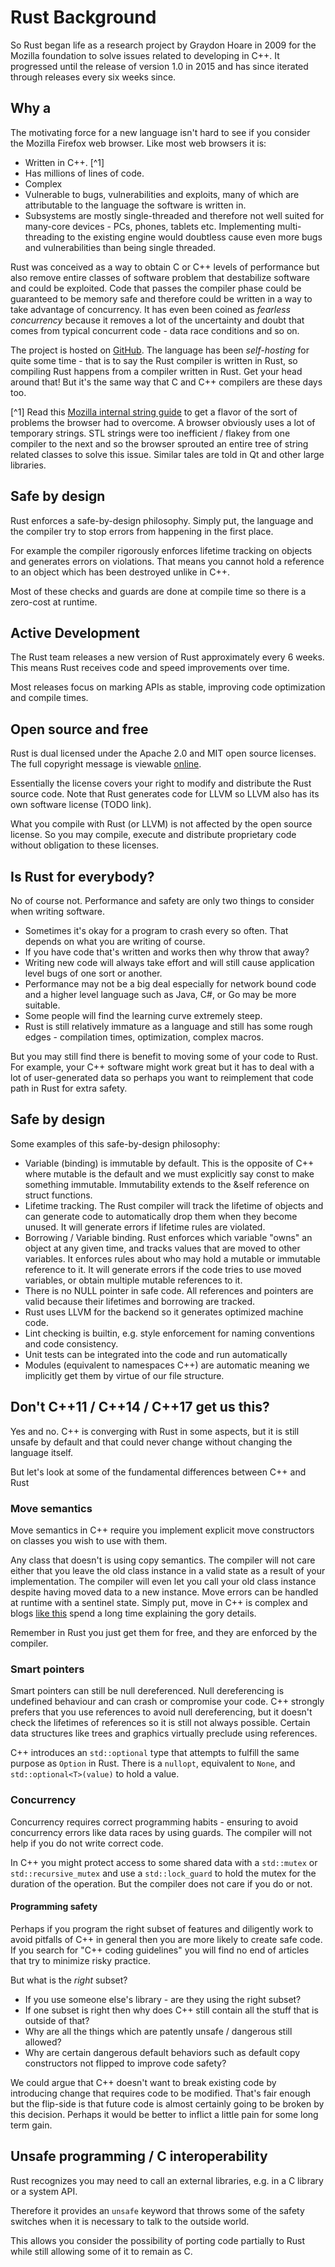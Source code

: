 # Rust Background

So Rust began life as a research project by Graydon Hoare in 2009 for the Mozilla foundation to solve issues related to developing in C++. It progressed until the release of version 1.0 in 2015 and has since iterated through releases every six weeks since.

## Why a

The motivating force for a new language isn't hard to see if you consider the Mozilla Firefox web browser. Like most web browsers it is:

* Written in C++. [^1]
* Has millions of lines of code.
* Complex
* Vulnerable to bugs, vulnerabilities and exploits, many of which are attributable to the language the software is written in.
* Subsystems are mostly single-threaded and therefore not well suited for many-core devices - PCs, phones, tablets etc. Implementing multi-threading to the existing engine would doubtless cause even more bugs and vulnerabilities than being single threaded.

Rust was conceived as a way to obtain C or C++ levels of performance but also remove entire classes of software problem that destabilize software and could be exploited. Code that passes the compiler phase could be guaranteed to be memory safe and therefore could be written in a way to take advantage of concurrency. It has even been coined as _fearless concurrency_ because it removes a lot of the uncertainty and doubt that comes from typical concurrent code - data race conditions and so on.

The project is hosted on [GitHub](https://github.com/rust-lang/rust). The language has been _self-hosting_ for quite some time - that is to say the Rust compiler is written in Rust, so compiling Rust happens from a compiler written in Rust. Get your head around that! But it's the same way that C and C++ compilers are these days too.

[^1] Read this [Mozilla internal string guide](https://developer.mozilla.org/en-US/docs/Mozilla/Tech/XPCOM/Guide/Internal_strings) to get a flavor of the sort of problems the browser had to overcome. A browser obviously uses a lot of temporary strings. STL strings were too inefficient / flakey from one compiler to the next and so the browser sprouted an entire tree of string related classes to solve this issue. Similar tales are told in Qt and other large libraries.

## Safe by design

Rust enforces a safe-by-design philosophy. Simply put, the language and the compiler try to stop errors from happening in the first place. 

For example the compiler rigorously enforces lifetime tracking on objects and generates errors on violations. That means you cannot hold a reference to an object which has been destroyed unlike in C++.

Most of these checks and guards are done at compile time so there is a zero-cost at runtime.

## Active Development

The Rust team releases a new version of Rust approximately every 6 weeks. This means Rust receives code and speed improvements over time.

Most releases focus on marking APIs as stable, improving code optimization and compile times.

## Open source and free

Rust is dual licensed under the Apache 2.0 and MIT open source licenses. The full copyright message is viewable [online](https://github.com/rust-lang/rust/blob/master/COPYRIGHT).

Essentially the license covers your right to modify and distribute the Rust source code. Note that Rust generates code for LLVM so LLVM also has its own software license \(TODO link\).

What you compile with Rust \(or LLVM\) is not affected by the open source license. So you may compile, execute and distribute proprietary code without obligation to these licenses.

## Is Rust for everybody?

No of course not. Performance and safety are only two things to consider when writing software.

* Sometimes it's okay for a program to crash every so often. That depends on what you are writing of course.
* If you have code that's written and works then why throw that away?
* Writing new code will always take effort and will still cause application level bugs of one sort or another.
* Performance may not be a big deal especially for network bound code and a higher level language such as Java, C\#, or Go may be more suitable.
* Some people will find the learning curve extremely steep. 
* Rust is still relatively immature as a language and still has some rough edges - compilation times, optimization, complex macros.

But you may still find there is benefit to moving some of your code to Rust. For example, your C++ software might work great but it has to deal with a lot of user-generated data so perhaps you want to reimplement that code path in Rust for extra safety.

## Safe by design

Some examples of this safe-by-design philosophy:

* Variable \(binding\) is immutable by default. This is the opposite of C++ where mutable is the default and we must explicitly say const to make something immutable. Immutability extends to the &self reference on struct functions.
* Lifetime tracking. The Rust compiler will track the lifetime of objects and can generate code to automatically drop them when they become unused. It will generate errors if lifetime rules are violated.
* Borrowing / Variable binding. Rust enforces which variable "owns" an object at any given time, and tracks values that are moved to other variables. It enforces rules about who may hold a mutable or immutable reference to it. It will generate errors if the code tries to use moved variables, or obtain multiple mutable references to it.
* There is no NULL pointer in safe code. All references and pointers are valid because their lifetimes and borrowing are tracked.
* Rust uses LLVM for the backend so it generates optimized machine code.
* Lint checking is builtin, e.g. style enforcement for naming conventions and code consistency.
* Unit tests can be integrated into the code and run automatically
* Modules \(equivalent to namespaces C++\) are automatic meaning we implicitly get them by virtue of our file structure.

## Don't C++11 / C++14 / C++17 get us this?

Yes and no. C++ is converging with Rust in some aspects, but it is still unsafe by default and that could never change without changing the language itself.

But let's look at some of the fundamental differences between C++ and Rust

### Move semantics

Move semantics in C++ require you implement explicit move constructors on classes you wish to use with them. 

Any class that doesn't is using copy semantics. The compiler will not care either that you leave the old class instance in a valid state as a result of your implementation. The compiler will even let you call your old class instance despite having moved data to a new instance. Move errors can be handled at runtime with a sentinel state. Simply put, move in C++ is complex and blogs [like this](https://foonathan.net/blog/2017/09/14/destructive-move.html) spend a long time explaining the gory details.

Remember in Rust you just get them for free, and they are enforced by the compiler.

### Smart pointers

Smart pointers can still be null dereferenced. Null dereferencing is undefined behaviour and can crash or compromise your code. C++ strongly prefers that you use references to avoid null dereferencing, but it doesn't check the lifetimes of references so it is still not always possible. Certain data structures like trees and graphics virtually preclude using references.

C++ introduces an `std::optional` type that attempts to fulfill the same purpose as `Option` in Rust. There is a `nullopt`, equivalent to `None`, and `std::optional<T>(value)` to hold a value. 

### Concurrency

Concurrency requires correct programming habits - ensuring to avoid concurrency errors like data races by using guards. The compiler will not help if you do not write correct code.

In C++ you might protect access to some shared data with a `std::mutex` or `std::recursive_mutex` and use a `std::lock_guard` to hold the mutex for the duration of the operation. But the compiler does not care if you do or not.

#### Programming safety

Perhaps if you program the right subset of features and diligently work to avoid pitfalls of C++ in general then you are more likely to create safe code. If you search for "C++ coding guidelines" you will find no end of articles that try to minimize risky practice. 

But what is the _right_ subset?

* If you use someone else's library - are they using the right subset?
* If one subset is right then why does C++ still contain all the stuff that is outside of that?
* Why are all the things which are patently unsafe / dangerous still allowed?
* Why are certain dangerous default behaviors such as default copy constructors not flipped to improve code safety?

We could argue that C++ doesn't want to break existing code by introducing change that requires code to be modified. That's fair enough but the flip-side is that future code is almost certainly going to be broken by this decision. Perhaps it would be better to inflict a little pain for some long term gain.

## Unsafe programming / C interoperability

Rust recognizes you may need to call an external libraries, e.g. in a C library or a system API.

Therefore it provides an `unsafe` keyword that throws some of the safety switches when it is necessary to talk to the outside world.

This allows you consider the possibility of porting code partially to Rust while still allowing some of it to remain as C.

